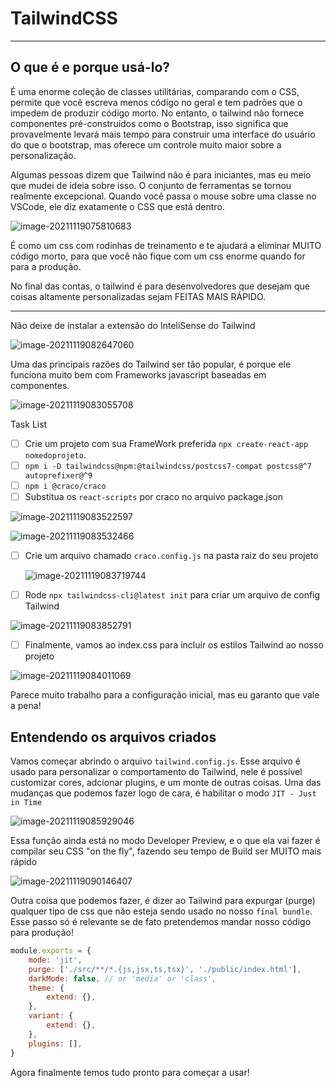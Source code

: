 # TailwindCSS

<hr>


## O que é e porque usá-lo?

É uma enorme coleção de classes utilitárias, comparando com o CSS, permite que você escreva menos código no geral e tem padrões que o impedem de produzir código morto. No entanto, o tailwind não fornece componentes pré-construídos como o Bootstrap, isso significa que provavelmente levará mais tempo para construir uma interface do usuário do que o bootstrap, mas oferece um controle muito maior sobre a personalização.

Algumas pessoas dizem que Tailwind não é para iniciantes, mas eu meio que mudei de ideia sobre isso. O conjunto de ferramentas se tornou realmente excepcional. Quando você passa o mouse sobre uma classe no VSCode, ele diz exatamente o CSS que está dentro.

![image-20211119075810683](./images/image-20211119075810683.png)

É como um css com rodinhas de treinamento e te ajudará a eliminar MUITO código morto, para que você não fique com um css enorme quando for para a produção.

No final das contas, o tailwind é para desenvolvedores que desejam que coisas altamente personalizadas sejam FEITAS MAIS RÁPIDO.



<hr>


Não deixe de instalar a extensão do InteliSense do Tailwind



![image-20211119082647060](./images/image-20211119082647060.png)



Uma das principais razões do Tailwind ser tão popular, é porque ele funciona muito bem com Frameworks javascript baseadas em componentes.

![image-20211119083055708](./images/image-20211119083055708.png)



Task List 

- [ ] Crie um projeto com sua FrameWork preferida `npx create-react-app nomedoprojeto`.
- [ ] `npm i -D tailwindcss@npm:@tailwindcss/postcss7-compat postcss@^7 autoprefixer@^9`
- [ ] `npm i @craco/craco`
- [ ] Substitua os `react-scripts` por craco no arquivo package.json

![image-20211119083522597](./images/image-20211119083522597.png)

![image-20211119083532466](./images/image-20211119083532466.png)



- [ ] Crie um arquivo chamado `craco.config.js` na pasta raiz do seu projeto

  

  ![image-20211119083719744](./images/image-20211119083719744.png)

  

- [ ] Rode `npx tailwindcss-cli@latest init` para criar um arquivo de config Tailwind

![image-20211119083852791](./images/image-20211119083852791.png)

- [ ] Finalmente, vamos ao index.css para incluir os estilos Tailwind ao nosso projeto

![image-20211119084011069](./images/image-20211119084011069.png)



Parece muito trabalho para a configuração inicial, mas eu garanto que vale a pena!



## Entendendo os arquivos criados



Vamos começar abrindo o arquivo `tailwind.config.js`. Esse arquivo é usado para personalizar o comportamento do Tailwind, nele é possível customizar cores, adcionar plugins, e um monte de outras coisas. Uma das mudanças que podemos fazer logo de cara, é habilitar o modo `JIT - Just in Time`

![image-20211119085929046](./images/image-20211119085929046.png)



Essa função ainda está no modo Developer Preview, e o que ela vai fazer é compilar seu CSS "on the fly", fazendo seu tempo de Build ser MUITO mais rápido

![image-20211119090146407](./images/image-20211119090146407.png)



Outra coisa que podemos fazer, é dizer ao Tailwind para expurgar (purge) qualquer tipo de css que não esteja sendo usado no nosso `final bundle`. Esse passo só é relevante se de fato pretendemos mandar nosso código para produção!

```javascript
module.exports = {
    mode: 'jit',
    purge: ['./src/**/*.{js,jsx,ts,tsx}', './public/index.html'],
    darkMode: false, // or 'media' or 'class',
    theme: {
        extend: {},
    },
    variant: {
        extend: {},
    },
    plugins: [],
}
```



Agora finalmente temos tudo pronto para começar a usar!

